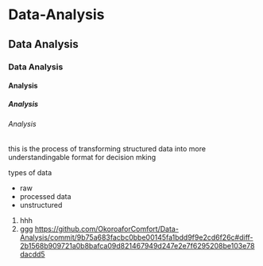 # Data-Analysis
## Data Analysis
### Data Analysis
#### Analysis
##### Analysis
###### Analysis

this is the process of transforming structured data into more understandingable format for decision mking 

types of data

- raw
- processed data
- unstructured
 1. hhh
 2. ggg
https://github.com/OkoroaforComfort/Data-Analysis/commit/9b75a683facbc0bbe00145fa1bdd9f9e2cd6f26c#diff-2b1568b909721a0b8bafca09d821467949d247e2e7f6295208be103e78dacdd5
    
